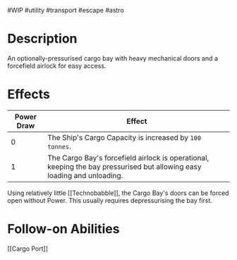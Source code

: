 #WIP #utility #transport #escape #astro

# Description

An optionally-pressurised cargo bay with heavy mechanical doors and a forcefield airlock for easy access.

# Effects

| Power Draw | Effect |
| -----------|--------|
| 0 | The Ship's Cargo Capacity is increased by `100 tonnes`. |
| 1 | The Cargo Bay's forcefield airlock is operational, keeping the bay pressurised but allowing easy loading and unloading. |

Using relatively little [[Technobabble]], the Cargo Bay's doors can be forced open without Power. This usually requires depressurising the bay first.

# Follow-on Abilities

[[Cargo Port]]